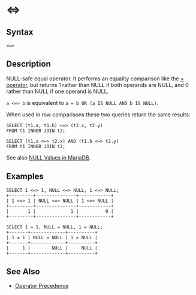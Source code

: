 
# <=>

## Syntax


```
<=>
```

## Description


NULL-safe equal operator. It performs an equality comparison like
the [= operator](equal.md), but returns 1 rather than NULL if both operands are
NULL, and 0 rather than NULL if one operand is NULL.


`a <=> b` is equivalent to `a = b OR (a IS NULL AND b IS NULL)`.


When used in row comparisons these two queries return the same results:


```
SELECT (t1.a, t1.b) <=> (t2.x, t2.y) 
FROM t1 INNER JOIN t2;

SELECT (t1.a <=> t2.x) AND (t1.b <=> t2.y)
FROM t1 INNER JOIN t2;
```

See also [NULL Values in MariaDB](../../../data-types/null-values.md).


## Examples


```
SELECT 1 <=> 1, NULL <=> NULL, 1 <=> NULL;
+---------+---------------+------------+
| 1 <=> 1 | NULL <=> NULL | 1 <=> NULL |
+---------+---------------+------------+
|       1 |             1 |          0 |
+---------+---------------+------------+

SELECT 1 = 1, NULL = NULL, 1 = NULL;
+-------+-------------+----------+
| 1 = 1 | NULL = NULL | 1 = NULL |
+-------+-------------+----------+
|     1 |        NULL |     NULL |
+-------+-------------+----------+
```

## See Also


* [Operator Precedence](../operator-precedence.md)

